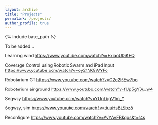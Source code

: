 ```yaml
---
layout: archive
title: "Projects"
permalink: /projects/
author_profile: true
---
```


{% include base_path %}

To be added...


Learning wind
https://www.youtube.com/watch?v=ExiaoUDiKFQ

Coverage Control using Robotic Swarm and iPad Input
https://www.youtube.com/watch?v=oy21AK5WYPc

Robotarium GT
https://www.youtube.com/watch?v=C2c2l6Ew7bo

Robotarium air ground
https://www.youtube.com/watch?v=fUp5gY6u_w4

Segway
https://www.youtube.com/watch?v=YUqkbgV1m_Y

Segway, sim
https://www.youtube.com/watch?v=duuHsBLSbz8

Reconfigure
https://www.youtube.com/watch?v=VvYAvFBKqos&t=14s


